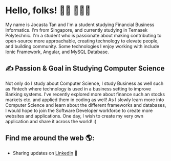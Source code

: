 # Hello, folks! 👋🏾 👩🏾‍💻

My name is Jocasta Tan and I'm a student studying Financial Business Informatics. I'm from Singapore, and currently studying in Temasek Polytechnic.
I'm a student who is passionate about making contributing to open-source more approachable, creating technology to elevate people, and building community. Some technologies I enjoy working with include Ionic Framework, Angular, and MySQL Database. 

## &#x270d; Passion & Goal in Studying Computer Science
Not only do I study about Computer Science, I study Business as well such as Fintech where technology is used in a business setting to improve Banking systems.
I've recently explored more about finance such an stocks markets etc. and applied them in coding as well!
As I slowly learn more into Computer Science and learn about the different frameworks and databases, I would hope to join the Software Developer workforce to create more websites and applications. One day, I wish to create my very own application and share it across the world! :)

## Find me around the web 🌎: 
- Sharing updates on <a href="https://www.linkedin.com/in/jocasta-tan-4b67161a7/">LinkedIn</a> 💼
